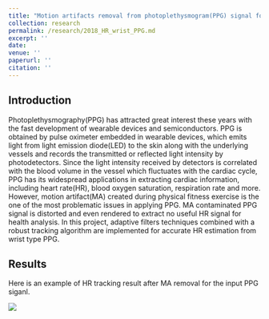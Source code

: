 ```yaml
---
title: "Motion artifacts removal from photoplethysmogram(PPG) signal for robust heart rate (HR) tracking"
collection: research
permalink: /research/2018_HR_wrist_PPG.md
excerpt: ''
date: 
venue: ''
paperurl: ''
citation: ''
---
```


## Introduction

Photoplethysmography(PPG) has attracted great interest these years with the fast development of wearable devices and semiconductors. PPG is obtained by pulse oximeter embedded in wearable devices, which emits light from light emission diode(LED) to the skin along with the underlying vessels and records the transmitted or reflected light intensity by photodetectors. Since the light intensity received by detectors is correlated with the blood volume in the vessel which fluctuates with the cardiac cycle, PPG has its widespread applications in extracting cardiac information, including heart rate(HR), blood oxygen saturation, respiration rate and more. However, motion artifact(MA) created during physical fitness exercise is the one of the most problematic issues in applying PPG. MA contaminated PPG signal is distorted and even rendered to extract no useful HR signal for health analysis. In this project, adaptive filters techniques combined with a robust tracking algorithm are implemented for accurate HR estimation from wrist type PPG. 

## Results
Here is an example of HR tracking result after MA removal for the input PPG siganl.

![](https://xtian17.github.io/images/HR_wrist_PPG/HR_wrist_PPG.png)


